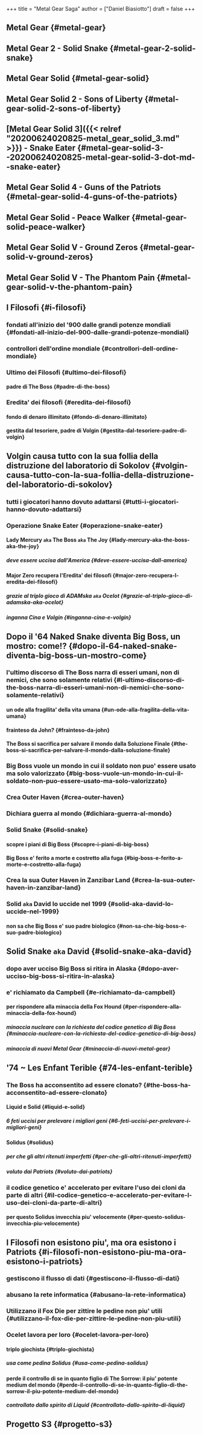 +++
title = "Metal Gear Saga"
author = ["Daniel Biasiotto"]
draft = false
+++

## Metal Gear {#metal-gear}


## Metal Gear 2 - Solid Snake {#metal-gear-2-solid-snake}


## Metal Gear Solid {#metal-gear-solid}


## Metal Gear Solid 2 - Sons of Liberty {#metal-gear-solid-2-sons-of-liberty}


## [Metal Gear Solid 3]({{< relref "20200624020825-metal_gear_solid_3.md" >}}) - Snake Eater {#metal-gear-solid-3--20200624020825-metal-gear-solid-3-dot-md--snake-eater}


## Metal Gear Solid 4 - Guns of the Patriots {#metal-gear-solid-4-guns-of-the-patriots}


## Metal Gear Solid   - Peace Walker {#metal-gear-solid-peace-walker}


## Metal Gear Solid V - Ground Zeros {#metal-gear-solid-v-ground-zeros}


## Metal Gear Solid V - The Phantom Pain {#metal-gear-solid-v-the-phantom-pain}


## I Filosofi {#i-filosofi}


### fondati all'inizio del '900 dalle grandi potenze mondiali {#fondati-all-inizio-del-900-dalle-grandi-potenze-mondiali}


### controllori dell'ordine mondiale {#controllori-dell-ordine-mondiale}


### Ultimo dei Filosofi {#ultimo-dei-filosofi}


#### padre di The Boss {#padre-di-the-boss}


### Eredita' dei filosofi {#eredita-dei-filosofi}


#### fondo di denaro illimitato {#fondo-di-denaro-illimitato}


#### gestita dal tesoriere, padre di Volgin {#gestita-dal-tesoriere-padre-di-volgin}


## Volgin causa tutto con la sua follia della distruzione del laboratorio di Sokolov {#volgin-causa-tutto-con-la-sua-follia-della-distruzione-del-laboratorio-di-sokolov}


### tutti i giocatori hanno dovuto adattarsi {#tutti-i-giocatori-hanno-dovuto-adattarsi}


### Operazione Snake Eater {#operazione-snake-eater}


#### Lady Mercury `aka` The Boss `aka` The Joy {#lady-mercury-aka-the-boss-aka-the-joy}


##### deve essere uccisa dall'America {#deve-essere-uccisa-dall-america}


#### Major Zero recupera l'Eredita' dei filosofi {#major-zero-recupera-l-eredita-dei-filosofi}


##### grazie al triplo gioco di ADAMska `aka` Ocelot {#grazie-al-triplo-gioco-di-adamska-aka-ocelot}


##### inganna Cina e Volgin {#inganna-cina-e-volgin}


## Dopo il '64 Naked Snake diventa Big Boss, un mostro: come!? {#dopo-il-64-naked-snake-diventa-big-boss-un-mostro-come}


### l'ultimo discorso di The Boss narra di esseri umani, non di nemici, che sono solamente relativi {#l-ultimo-discorso-di-the-boss-narra-di-esseri-umani-non-di-nemici-che-sono-solamente-relativi}


#### un ode alla fragilita' della vita umana {#un-ode-alla-fragilita-della-vita-umana}


#### frainteso da John? {#frainteso-da-john}


#### The Boss si sacrifica per salvare il mondo dalla Soluzione Finale {#the-boss-si-sacrifica-per-salvare-il-mondo-dalla-soluzione-finale}


### Big Boss vuole un mondo in cui il soldato non puo' essere usato ma solo valorizzato {#big-boss-vuole-un-mondo-in-cui-il-soldato-non-puo-essere-usato-ma-solo-valorizzato}


### Crea Outer Haven {#crea-outer-haven}


### Dichiara guerra al mondo {#dichiara-guerra-al-mondo}


### Solid Snake {#solid-snake}


#### scopre i piani di Big Boss {#scopre-i-piani-di-big-boss}


#### Big Boss e' ferito a morte e costretto alla fuga {#big-boss-e-ferito-a-morte-e-costretto-alla-fuga}


### Crea la sua Outer Haven in Zanzibar Land {#crea-la-sua-outer-haven-in-zanzibar-land}


### Solid `aka` David lo uccide nel 1999 {#solid-aka-david-lo-uccide-nel-1999}


#### non sa che Big Boss e' suo padre biologico {#non-sa-che-big-boss-e-suo-padre-biologico}


## Solid Snake `aka` David {#solid-snake-aka-david}


### dopo aver ucciso Big Boss si ritira in Alaska {#dopo-aver-ucciso-big-boss-si-ritira-in-alaska}


### e' richiamato da Campbell {#e-richiamato-da-campbell}


#### per rispondere alla minaccia della Fox Hound {#per-rispondere-alla-minaccia-della-fox-hound}


##### minaccia nucleare con la richiesta del codice genetico di Big Boss {#minaccia-nucleare-con-la-richiesta-del-codice-genetico-di-big-boss}


##### minaccia di nuovi Metal Gear {#minaccia-di-nuovi-metal-gear}


## '74 ~ Les Enfant Terible {#74-les-enfant-terible}


### The Boss ha acconsentito ad essere clonato? {#the-boss-ha-acconsentito-ad-essere-clonato}


#### Liquid e Solid {#liquid-e-solid}


##### 6 feti uccisi per prelevare i migliori geni {#6-feti-uccisi-per-prelevare-i-migliori-geni}


#### Solidus {#solidus}


##### per che gli altri ritenuti imperfetti {#per-che-gli-altri-ritenuti-imperfetti}


##### voluto dai Patriots {#voluto-dai-patriots}


### il codice genetico e' accelerato per evitare l'uso dei cloni da parte di altri {#il-codice-genetico-e-accelerato-per-evitare-l-uso-dei-cloni-da-parte-di-altri}


#### per questo Solidus invecchia piu' velocemente {#per-questo-solidus-invecchia-piu-velocemente}


## I Filosofi non esistono piu', ma ora esistono i Patriots {#i-filosofi-non-esistono-piu-ma-ora-esistono-i-patriots}


### gestiscono il flusso di dati {#gestiscono-il-flusso-di-dati}


### abusano la rete informatica {#abusano-la-rete-informatica}


### Utilizzano il Fox Die per zittire le pedine non piu' utili {#utilizzano-il-fox-die-per-zittire-le-pedine-non-piu-utili}


### Ocelet lavora per loro {#ocelet-lavora-per-loro}


#### triplo giochista {#triplo-giochista}


##### usa come pedina Solidus {#usa-come-pedina-solidus}


#### perde il controllo di se in quanto figlio di The Sorrow: il piu' potente medium del mondo {#perde-il-controllo-di-se-in-quanto-figlio-di-the-sorrow-il-piu-potente-medium-del-mondo}


##### controllato dallo spirito di Liquid {#controllato-dallo-spirito-di-liquid}


## Progetto S3 {#progetto-s3}